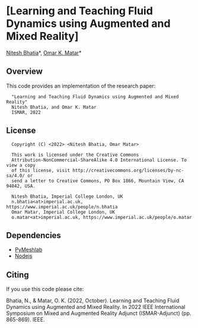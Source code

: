 # [Learning and Teaching Fluid Dynamics using Augmented and Mixed Reality]

[Nitesh Bhatia](https://www.imperial.ac.uk/people/n.bhatia)\*, [Omar K. Matar](https://www.imperial.ac.uk/people/o.matar)\*


## Overview

This code provides an implementation of the research paper:

```
  "Learning and Teaching Fluid Dynamics using Augmented and Mixed Reality"
  Nitesh Bhatia, and Omar K. Matar
  ISMAR, 2022
```



## License

```
  Copyright (C) <2022> <Nitesh Bhatia, Omar Matar>

  This work is licensed under the Creative Commons
  Attribution-NonCommercial-ShareAlike 4.0 International License. To view a copy
  of this license, visit http://creativecommons.org/licenses/by-nc-sa/4.0/ or
  send a letter to Creative Commons, PO Box 1866, Mountain View, CA 94042, USA.

  Nitesh Bhatia, Imperial College London, UK
  n.bhatia<at>imperial.ac.uk, https://www.imperial.ac.uk/people/n.bhatia
  Omar Matar, Imperial College London, UK
  o.matar<at>imperial.ac.uk, https://www.imperial.ac.uk/people/o.matar  
```


## Dependencies

- [PyMeshlab](https://pymeshlab.readthedocs.io/en/latest/)
- [Nodejs](https://nodejs.org/en/)


## Citing

If you use this code please cite:

Bhatia, N., & Matar, O. K. (2022, October). Learning and Teaching Fluid Dynamics using Augmented and Mixed Reality. In 2022 IEEE International Symposium on Mixed and Augmented Reality Adjunct (ISMAR-Adjunct) (pp. 865-869). IEEE.



